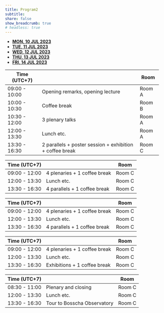 ```yaml
---
title: Program2
subtitle:
share: false
show_breadcrumb: true
# headless: true
---
```


<ul class="nav nav-tabs nav-fill mb-3" id="ex1" role="tablist">
    <li class="nav-item" role="presentation">
        <a
        class="nav-link active"
        id="ex2-tab-1"
        data-bs-toggle="tab"
        href="#ex2-tabs-1"
        role="tab"
        aria-controls="ex2-tabs-1"
        aria-selected="true"
        ><b>MON, 10 JUL 2023</b></a
        >
    </li>
    <li class="nav-item" role="presentation">
        <a
        class="nav-link"
        id="ex2-tab-2"
        data-bs-toggle="tab"
        href="#ex2-tabs-2"
        role="tab"
        aria-controls="ex2-tabs-2"
        aria-selected="false"
        ><b>TUE, 11 JUL 2023</b></a
        >
    </li>
    <li class="nav-item" role="presentation">
        <a
        class="nav-link"
        id="ex2-tab-3"
        data-bs-toggle="tab"
        href="#ex2-tabs-3"
        role="tab"
        aria-controls="ex2-tabs-3"
        aria-selected="false"
        ><b>WED, 12 JUL 2023</b></a
        >
    </li>
    <li class="nav-item" role="presentation">
        <a
        class="nav-link"
        id="ex2-tab-4"
        data-bs-toggle="tab"
        href="#ex2-tabs-4"
        role="tab"
        aria-controls="ex2-tabs-4"
        aria-selected="false"
        ><b>THU, 13 JUL 2023</b></a
        >
    </li>
    <li class="nav-item" role="presentation">
        <a
        class="nav-link"
        id="ex2-tab-5"
        data-bs-toggle="tab"
        href="#ex2-tabs-5"
        role="tab"
        aria-controls="ex2-tabs-5"
        aria-selected="false"
        ><b>FRI, 14 JUL 2023</b></a
        >
    </li>
    </ul>
    <!-- Tabs navs -->
    <!-- Tabs content -->
    <div class="tab-content" id="ex2-content">
    <div
        class="tab-pane fade show active"
        id="ex2-tabs-1"
        role="tabpanel"
        aria-labelledby="ex2-tab-1"
    >
    <table class="table table-striped">
        <thead>
            <tr>
            <th scope="col">Time (UTC+7)</th>
            <th scope="col"></th>
            <th scope="col">Room</th>
            </tr>
        </thead>
        <tbody class="table-group-divider">
            <tr>
            <td>09:00 - 10:00</td>
            <td>Opening remarks, opening lecture</td>
            <td>Room A</td>
            </tr>
            <tr>
            <td>10:00 - 10:30</td>
            <td>Coffee break</td>
            <td>Room B</td>
            </tr>
            <tr>
            <td >10:30 - 12:00</td>
            <td>3 plenary talks</td>
            <td>Room A</td>
            </tr>
            <tr>
            <td>12:00 - 13:30</td>
            <td>Lunch etc.</td>
            <td>Room A</td>
            </tr>
            <tr>
            <td>13:30 - 16:30</td>
            <td>2 parallels + poster session + exhibition + coffee break</td>
            <td>Room C</td>
            </tr>
        </tbody>
    </table>
    </div>
    <div
        class="tab-pane fade"
        id="ex2-tabs-2"
        role="tabpanel"
        aria-labelledby="ex2-tab-2"
    >
        <table class="table table-striped">
        <thead>
            <tr>
            <th scope="col">Time (UTC+7)</th>
            <th scope="col"></th>
            <th scope="col">Room</th>
            </tr>
        </thead>
        <tbody class="table-group-divider">
            <tr>
            <td>09:00 - 12:00</td>
            <td>4 plenaries + 1 coffee break</td>
            <td>Room C</td>
            </tr>
            <tr>
            <td>12:00 - 13:30</td>
            <td>Lunch etc.</td>
            <td>Room C</td>
            </tr>
            <tr>
            <td>13:30 - 16:30</td>
            <td>4 parallels + 1 coffee break</td>
            <td>Room C</td>
            </tr>
        </tbody>
        </table>
    </div>
    <div
        class="tab-pane fade"
        id="ex2-tabs-3"
        role="tabpanel"
        aria-labelledby="ex2-tab-3"
    >
        <table class="table table-striped">
        <thead>
            <tr>
            <th scope="col">Time (UTC+7)</th>
            <th scope="col"></th>
            <th scope="col">Room</th>
            </tr>
        </thead>
        <tbody class="table-group-divider">
            <tr>
            <td>09:00 - 12:00</td>
            <td>4 plenaries + 1 coffee break</td>
            <td>Room C</td>
            </tr>
            <tr>
            <td>12:00 - 13:30</td>
            <td>Lunch etc.</td>
            <td>Room C</td>
            </tr>
            <tr>
            <td>13:30 - 16:30</td>
            <td>4 parallels + 1 coffee break</td>
            <td>Room C</td>
            </tr>
        </tbody>
        </table>
    </div>
    <div
        class="tab-pane fade"
        id="ex2-tabs-4"
        role="tabpanel"
        aria-labelledby="ex2-tab-4"
    >
        <table class="table table-striped">
        <thead>
            <tr>
            <th scope="col">Time (UTC+7)</th>
            <th scope="col"></th>
            <th scope="col">Room</th>
            </tr>
        </thead>
        <tbody class="table-group-divider">
            <tr>
            <td>09:00 - 12:00</td>
            <td>4 plenaries + 1 coffee break</td>
            <td>Room C</td>
            </tr>
            <tr>
            <td>12:00 - 13:30</td>
            <td>Lunch etc.</td>
            <td>Room C</td>
            </tr>
            <tr>
            <td>13:30 - 16:30</td>
            <td>Exhibitions + 1 coffee break</td>
            <td>Room C</td>
            </tr>
        </tbody>
        </table>
    </div>
    <div
        class="tab-pane fade"
        id="ex2-tabs-5"
        role="tabpanel"
        aria-labelledby="ex2-tab-5"
    >
        <table class="table table-striped">
        <thead>
            <tr>
            <th scope="col">Time (UTC+7)</th>
            <th scope="col"></th>
            <th scope="col">Room</th>
            </tr>
        </thead>
        <tbody class="table-group-divider">
            <tr>
            <td>08:30 - 11:00</td>
            <td>Plenary and closing</td>
            <td>Room C</td>
            </tr>
            <tr>
            <td>12:00 - 13:30</td>
            <td>Lunch etc.</td>
            <td>Room C</td>
            </tr>
            <tr>
            <td>13:30 - 16:30</td>
            <td>Tour to Bosscha Observatory</td>
            <td>Room C</td>
            </tr>
        </tbody>
        </table>
    </div>
    </div>
    <!-- <link href="https://cdn.jsdelivr.net/npm/bootstrap@5.2.3/dist/css/bootstrap.min.css" rel="stylesheet" integrity="sha384-rbsA2VBKQhggwzxH7pPCaAqO46MgnOM80zW1RWuH61DGLwZJEdK2Kadq2F9CUG65" crossorigin="anonymous"> -->
    <script src="https://cdn.jsdelivr.net/npm/bootstrap@5.2.3/dist/js/bootstrap.bundle.min.js" integrity="sha384-kenU1KFdBIe4zVF0s0G1M5b4hcpxyD9F7jL+jjXkk+Q2h455rYXK/7HAuoJl+0I4" crossorigin="anonymous"></script>
